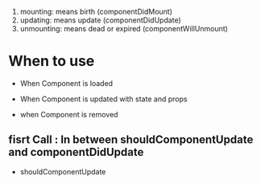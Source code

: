 1) mounting: means birth (componentDidMount)
2) updating: means update (componentDidUpdate)
3) unmounting: means dead or expired (componentWillUnmount)

# When to use 
- When Component is loaded

- When Component is updated with state and props

- when Component is removed

## fisrt Call : In between shouldComponentUpdate and componentDidUpdate
- shouldComponentUpdate
